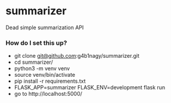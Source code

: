 # summarizer

Dead simple summarization API


### How do I set this up?

* git clone git@github.com:g4b1nagy/summarizer.git
* cd summarizer/
* python3 -m venv venv
* source venv/bin/activate
* pip install -r requirements.txt
* FLASK_APP=summarizer FLASK_ENV=development flask run
* go to http://localhost:5000/
